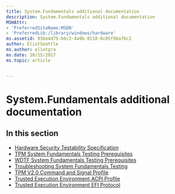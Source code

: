 ```yaml
---
title: System.Fundamentals additional documentation
description: System.Fundamentals additional documentation
MSHAttr:
- 'PreferredSiteName:MSDN'
- 'PreferredLib:/library/windows/hardware'
ms.assetid: 93be4d75-b6c3-4a9b-8110-8c05f96a76c2
author: EliotSeattle
ms.author: eliotgra
ms.date: 10/15/2017
ms.topic: article


---
```


# System.Fundamentals additional documentation


## <span id="in_this_section"></span>In this section


-   [Hardware Security Testability Specification](hardware-security-testability-specification.md)
-   [TPM System Fundamentals Testing Prerequisites](tpm-system-fundamentals-testing-prerequisites.md)
-   [WDTF System Fundamentals Testing Prerequisites](wdtf-system-fundamentals-testing-prerequisites.md)
-   [Troubleshooting System Fundamentals Testing](troubleshooting-system-fundamentals-testing.md)
-   [TPM V2.0 Command and Signal Profile](tpm-v20-command-and-signal-profile.md)
-   [Trusted Execution Environment ACPI Profile](trusted-execution-environment-acpi-profile.md)
-   [Trusted Execution Environment EFI Protocol](trusted-execution-environment-efi-protocol.md)

 

 







